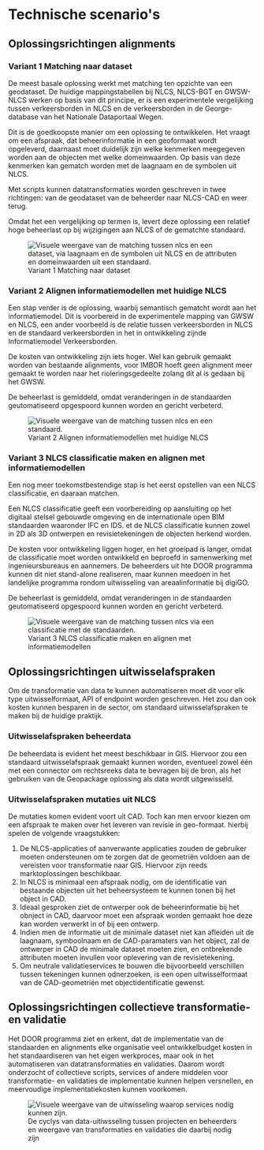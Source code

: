 # Technische scenario's

## Oplossingsrichtingen alignments


### Variant 1 Matching naar dataset

De meest basale oplossing werkt met matching ten opzichte van een geodataset. 
De huidige mappingstabellen bij NLCS, NLCS-BGT en GWSW-NLCS werken op basis van dit principe, er is een experimentele vergelijking tussen verkeersborden in NLCS en de verkeersborden in de George-database van het Nationale Dataportaal Wegen. 

Dit is de goedkoopste manier om een oplossing te ontwikkelen. 
Het vraagt om een afspraak, dat beheerinformatie in een geoformaat wordt opgeleverd, daarnaast moet duidelijk zijn welke kenmerken meegegeven worden aan de objecten met welke domeinwaarden. Op basis van deze kenmerken kan gematch worden met de laagnaam en de symbolen uit NLCS.

Met scripts kunnen datatransformaties worden geschreven in twee richtingen: van de geodataset van de beheerder naar NLCS-CAD en weer terug. 

Omdat het een vergelijking op termen is, levert deze oplossing een relatief hoge beheerlast op bij wijzigingen aan NLCS of de gematchte standaard.

<figure><img src="../images/matchingdataset.png" alt="Visuele weergave van de matching tussen nlcs en een dataset, via laagnaam en de symbolen uit NLCS en de attributen en domeinwaarden uit een standaard.">
<figcaption>Variant 1 Matching naar dataset</figcaption>
</figure>


### Variant 2 Alignen informatiemodellen met huidige NLCS
Een stap verder is de oplossing, waarbij semantisch gematcht wordt aan het informatiemodel. 
Dit is voorbereid in de experimentele mapping van GWSW en NLCS, een ander voorbeeld is de relatie tussen verkeersborden in NLCS en de standaard verkeersborden in het in ontwikkeling zijnde Informatiemodel Verkeersborden.

De kosten van ontwikkeling zijn iets hoger. Wel kan gebruik gemaakt worden van bestaande alignments, voor IMBOR hoeft geen alignment meer gemaakt te worden naar het rioleringsgedeelte zolang dit al is gedaan bij het GWSW. 

De beheerlast is gemiddeld, omdat veranderingen in de standaarden geutomatiseerd opgespoord kunnen worden en gericht verbeterd. 


<figure><img src="../images/matchingnlcsbasis.png" alt="Visuele weergave van de matching tussen nlcs en een standaard.">
<figcaption>Variant 2 Alignen informatiemodellen met huidige NLCS</figcaption>
</figure>

### Variant 3 NLCS classificatie maken en alignen met informatiemodellen
Een nog meer toekomstbestendige stap is het eerst opstellen van een NLCS classificatie, en daaraan matchen.

Een NLCS classificatie geeft een voorbereiding op aansluiting op het digitaal stelsel gebouwde omgeving en de internationale open BIM standaarden waaronder IFC en IDS. et de NLCS classificatie kunnen zowel in 2D als 3D ontwerpen en revisietekeningen de objecten herkend worden. 

De kosten voor ontwikkeling liggen hoger, en het groeipad is langer, omdat de classificatie moet worden ontwikkeld en beproefd in samenwerking met ingenieursbureaus en aannemers. De beheerders uit hte DOOR programma kunnen dit niet stand-alone realiseren, maar kunnen meedoen in het landelijke programma rondom uitwisseling van areaalinformatie bij digiGO.

De beheerlast is gemiddeld, omdat veranderingen in de standaarden geutomatiseerd opgespoord kunnen worden en gericht verbeterd. 

<figure><img src="../images/classificatienlcs.png" alt="Visuele weergave van de matching tussen nlcs via een classificatie met de standaarden.">
<figcaption>Variant 3 NLCS classificatie maken en alignen met informatiemodellen</figcaption>
</figure>

## Oplossingsrichtingen uitwisselafspraken
Om de transformatie van data te kunnen automatiseren moet dit voor elk type uitwisselformaat, API of endpoint worden geschreven. Het zou dan ook kosten kunnen besparen in de sector, om standaard uitwisselafspraken te maken bij de huidige praktijk. 


### Uitwisselafspraken beheerdata
De beheerdata is evident het meest beschikbaar in GIS. Hiervoor zou een standaard uitwisselafspraak gemaakt kunnen worden, eventueel zowel één met een connector om rechtsreeks data te bevragen bij de bron, als het gebruiken van de Geopackage oplossing als data wordt uitgewisseld. 

### Uitwisselafspraken mutaties uit NLCS
De mutaties komen evident voort uit CAD. Toch kan men ervoor kiezen om een afspraak te maken over het leveren van revisie in geo-formaat. hierbij spelen de volgende vraagstukken:

1. De NLCS-applicaties of aanverwante applicaties zouden de gebruiker moeten ondersteunen om te zorgen dat de geometriën voldoen aan de vereisten voor transformatie naar GIS. Hiervoor zijn reeds marktoplossingen beschikbaar.
2. In NLCS is minimaal een afspraak nodig, om de identificatie van bestaande objecten uit het beheersysteem te kunnen tonen bij het object in CAD.
3. Ideaal gesproken ziet de ontwerper ook de beheerinformatie bij het obnject in CAD, daarvoor moet een afspraak worden gemaakt hoe deze kan worden verwerkt in of bij een ontwerp. 
4. Indien men de informatie uit de minimale dataset niet kan afleiden uit de laagnaam, symboolnaam en de CAD-paramaters van het object, zal de ontwerper in CAD de minimale dataset moeten zien, en ontbrekende attributen moeten invullen voor oplevering van de revisietekening. 
5. Om neutrale validatieservices te bouwen die bijvoorbeeld verschillen tussen tekeningen kunnen odnerzoeken, is een open uitwisselformaat van de CAD-geometrién met objectidentificatie gewenst. 



## Oplossingsrichtingen collectieve transformatie- en validatie
Het DOOR programma ziet en erkent, dat de implementatie van de standaarden en alignments elke organisatie veel ontwikkelbudget kosten in het standaardiseren van het eigen werkproces, maar ook in het automatiseren van datatransformaties en validaties. Daarom wordt onderzocht of collectieve scripts, services of andere middelen voor transformatie- en validaties de implementatie kunnen helpen versnellen, en meervoudige implementatiekosten kunnen voorkomen. 

<figure><img src="../images/services.png" alt="Visuele weergave van de uitwisseling waarop services nodig kunnen zijn.">
<figcaption>De cyclys van data-uitiwsseling tussen projecten en beheerders en weergave van transformaties en validaties die daarbij nodig zijn</figcaption>
</figure>


